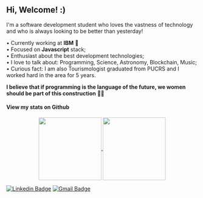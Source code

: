## Hi, Welcome! :)

I'm a software development student who loves the vastness of technology and who is always looking to be better than yesterday!

• Currently working at **IBM** :blue_heart:
<br/>• Focused on **Javascript** stack;
<br/>• Enthusiast about the best development technologies;
<br/>• I love to talk about: Programming, Science, Astronomy, Blockchain, Music;
<br/>• Curious fact: I am also Tourismologist graduated from PUCRS and I worked hard in the area for 5 years.

**I believe that if programming is the language of the future, we women should be part of this construction** 👩‍💻

#### View my stats on Github
<p align="center">
  <a href="https://github.com/cunhasbia/github-readme-stats">
    <img
      align="center"
      height="165"
      src="https://github-readme-stats.vercel.app/api?username=cunhasbia&count_private=true&show_icons=true&custom_title=Github%20Status&hide=issues&theme=vision-friendly-dark"
    />
  </a>
  
  <a href="https://github.com/cunhasbia/github-readme-stats">
    <img
      align="center"
      height="165"
      src="https://github-readme-stats.vercel.app/api/top-langs/?username=cunhasbia&&layout=compact&theme=vision-friendly-dark"
    />
  </a>
</p>

[![Linkedin Badge](https://img.shields.io/badge/-Bianca%20Cunha-6A5ACD?style=flat-square&logo=Linkedin&logoColor=white&link=https://www.linkedin.com/in/biancascunha/)](https://www.linkedin.com/in/biancascunha/) [![Gmail Badge](https://img.shields.io/badge/-biancunha@gmail.com-6A5ACD?style=flat-square&logo=Gmail&logoColor=white&link=mailto:biancunha@gmail.com)](mailto:biancunha@gmail.com)
